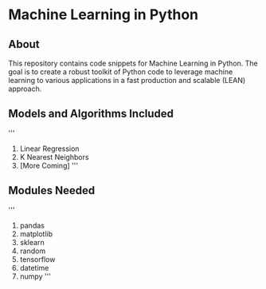 # Machine Learning in Python

## About
This repository contains code snippets for Machine Learning in Python. The goal is to create a robust toolkit of Python code to leverage machine learning to various applications in a fast production and scalable (LEAN) approach.

## Models and Algorithms Included
'''
1) Linear Regression
2) K Nearest Neighbors
3) [More Coming]
'''

## Modules Needed
'''
1) pandas
2) matplotlib
3) sklearn
4) random
5) tensorflow
6) datetime
7) numpy
'''



